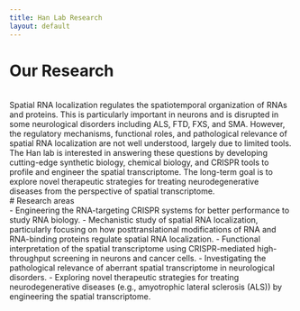 ```yaml
---
title: Han Lab Research
layout: default
---
```


# Our Research
<br>
Spatial RNA localization regulates the spatiotemporal organization of RNAs and proteins. This is particularly important in neurons and is disrupted in some neurological disorders including ALS, FTD, FXS, and SMA. However, the regulatory mechanisms, functional roles, and pathological relevance of spatial RNA localization are not well understood, largely due to limited tools. The Han lab is interested in answering these questions by developing cutting-edge synthetic biology, chemical biology, and CRISPR tools to profile and engineer the spatial transcriptome. The long-term goal is to explore novel therapeutic strategies for treating neurodegenerative diseases from the perspective of spatial transcriptome.
<br>
# Research areas
<br>
- Engineering the RNA-targeting CRISPR systems for better performance to study RNA biology.
- Mechanistic study of spatial RNA localization, particularly focusing on how posttranslational modifications of RNA and RNA-binding proteins regulate spatial RNA localization.
- Functional interpretation of the spatial transcriptome using CRISPR-mediated high-throughput screening in neurons and cancer cells.
- Investigating the pathological relevance of aberrant spatial transcriptome in neurological disorders.
- Exploring novel therapeutic strategies for treating neurodegenerative diseases (e.g., amyotrophic lateral sclerosis (ALS)) by engineering the spatial transcriptome.
